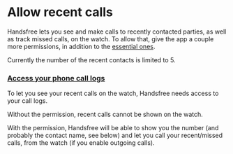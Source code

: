 # Allow recent calls

Handsfree lets you see and make calls to recently contacted parties, as well as track missed calls, on the watch. To allow that, give the app a couple more permissions, in addition to the [essential ones](link://onboarding_essentials).

Currently the number of the recent contacts is limited to 5.

### [Access your phone call logs](permissions://?manifest=android.permission.READ_CALL_LOG)

To let you see your recent calls on the watch, Handsfree needs access to your call logs.

Without the permission, recent calls cannot be shown on the watch.

With the permission, Handsfree will be able to show you the number (and probably the contact name, see below) and let you call your recent/missed calls, from the watch (if you enable outgoing calls).
